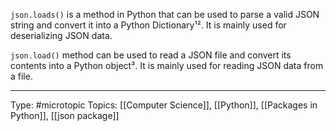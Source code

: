 `json.loads()` is a method in Python that can be used to parse a valid JSON string and convert it into a Python Dictionary¹². It is mainly used for deserializing JSON data. 

`json.load()` method can be used to read a JSON file and convert its contents into a Python object³. It is mainly used for reading JSON data from a file.

___
Type: #microtopic 
Topics: [[Computer Science]], [[Python]], [[Packages in Python]], [[json package]]

